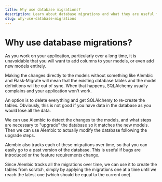 ```yaml
---
title: Why use database migrations?
description: Learn about database migrations and what they are useful for.
slug: why-use-database-migrations
---
```


# Why use database migrations?

As you work on your application, particularly over a long time, it is unavoidable that you will want to add columns to your models, or even add new models entirely.

Making the changes directly to the models without something like Alembic and Flask-Migrate will mean that the existing database tables and the model definitions will be out of sync. When that happens, SQLAlchemy usually complains and your application won't work.

An option is to delete everything and get SQLAlchemy to re-create the tables. Obviously, this is not good if you have data in the database as you would lose all the data.

We can use Alembic to detect the changes to the models, and what steps are necessary to "upgrade" the database so it matches the new models. Then we can use Alembic to actually modify the database following the upgrade steps.

Alembic also tracks each of these migrations over time, so that you can easily go to a past version of the database. This is useful if bugs are introduced or the feature requirements change.

Since Alembic tracks all the migrations over time, we can use it to create the tables from scratch, simply by applying the migrations one at a time until we reach the latest one (which should be equal to the current one).